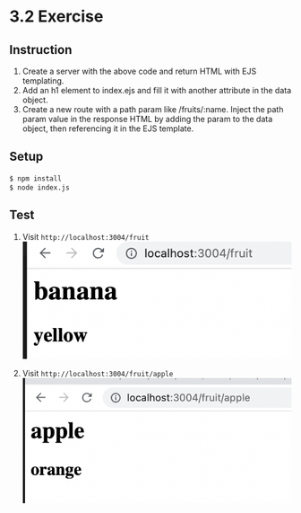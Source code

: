 # 3.2 Exercise

## Instruction

1. Create a server with the above code and return HTML with EJS templating.
2. Add an h1 element to index.ejs and fill it with another attribute in the data object.
3. Create a new route with a path param like /fruits/:name. Inject the path param value in the response HTML by adding the param to the data object, then referencing it in the EJS template.

## Setup

```
$ npm install
$ node index.js
```

## Test

1. Visit `http://localhost:3004/fruit`
![](2021-12-24-11-48-42.png)

2. Visit `http://localhost:3004/fruit/apple`
![](2021-12-24-11-48-30.png)
